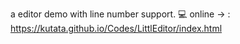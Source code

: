 a editor demo with line number support. 💻 online -> : https://kutata.github.io/Codes/LittlEditor/index.html
